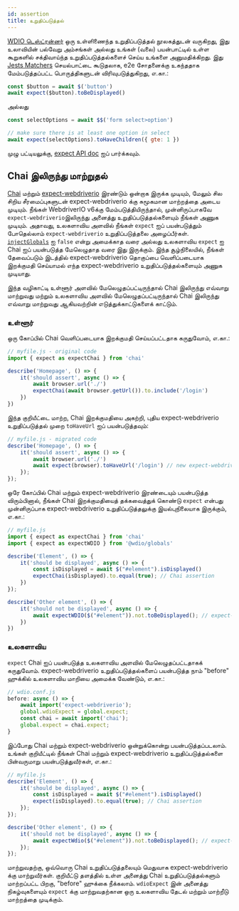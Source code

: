 ```yaml
---
id: assertion
title: உறுதிப்படுத்தல்
---
```


[WDIO டெஸ்ட்ரன்னர்](https://webdriver.io/docs/clioptions) ஒரு உள்ளிணைந்த உறுதிப்படுத்தல் நூலகத்துடன் வருகிறது, இது உலாவியின் பல்வேறு அம்சங்கள் அல்லது உங்கள் (வலை) பயன்பாட்டில் உள்ள கூறுகளில் சக்திவாய்ந்த உறுதிப்படுத்தல்களைச் செய்ய உங்களை அனுமதிக்கிறது. இது [Jests Matchers](https://jestjs.io/docs/en/using-matchers) செயல்பாட்டை கூடுதலாக, e2e சோதனைக்கு உகந்ததாக மேம்படுத்தப்பட்ட பொருத்திகளுடன் விரிவுபடுத்துகிறது, எ.கா.:

```js
const $button = await $('button')
await expect($button).toBeDisplayed()
```

அல்லது

```js
const selectOptions = await $$('form select>option')

// make sure there is at least one option in select
await expect(selectOptions).toHaveChildren({ gte: 1 })
```

முழு பட்டியலுக்கு, [expect API doc](/docs/api/expect-webdriverio) ஐப் பார்க்கவும்.

## Chai இலிருந்து மாற்றுதல்

[Chai](https://www.chaijs.com/) மற்றும் [expect-webdriverio](https://github.com/webdriverio/expect-webdriverio#readme) இரண்டும் ஒன்றாக இருக்க முடியும், மேலும் சில சிறிய சீரமைப்புகளுடன் expect-webdriverio க்கு சுமூகமான மாற்றத்தை அடைய முடியும். நீங்கள் WebdriverIO v6க்கு மேம்படுத்தியிருந்தால், முன்னிருப்பாகவே `expect-webdriverio`இலிருந்து அனைத்து உறுதிப்படுத்தல்களையும் நீங்கள் அணுக முடியும். அதாவது, உலகளாவிய அளவில் நீங்கள் `expect` ஐப் பயன்படுத்தும் போதெல்லாம் `expect-webdriverio` உறுதிப்படுத்தலை அழைப்பீர்கள். [`injectGlobals`](/docs/configuration#injectglobals) ஐ `false` என்று அமைக்காத வரை அல்லது உலகளாவிய `expect` ஐ Chai ஐப் பயன்படுத்த மேலெழுதாத வரை இது இருக்கும். இந்த சூழ்நிலையில், நீங்கள் தேவைப்படும் இடத்தில் expect-webdriverio தொகுப்பை வெளிப்படையாக இறக்குமதி செய்யாமல் எந்த expect-webdriverio உறுதிப்படுத்தல்களையும் அணுக முடியாது.

இந்த வழிகாட்டி உள்ளூர் அளவில் மேலெழுதப்பட்டிருந்தால் Chai இலிருந்து எவ்வாறு மாற்றுவது மற்றும் உலகளாவிய அளவில் மேலெழுதப்பட்டிருந்தால் Chai இலிருந்து எவ்வாறு மாற்றுவது ஆகியவற்றின் எடுத்துக்காட்டுகளைக் காட்டும்.

### உள்ளூர்

ஒரு கோப்பில் Chai வெளிப்படையாக இறக்குமதி செய்யப்பட்டதாக கருதுவோம், எ.கா.:

```js
// myfile.js - original code
import { expect as expectChai } from 'chai'

describe('Homepage', () => {
    it('should assert', async () => {
        await browser.url('./')
        expectChai(await browser.getUrl()).to.include('/login')
    })
})
```

இந்த குறியீட்டை மாற்ற, Chai இறக்குமதியை அகற்றி, புதிய expect-webdriverio உறுதிப்படுத்தல் முறை `toHaveUrl` ஐப் பயன்படுத்தவும்:

```js
// myfile.js - migrated code
describe('Homepage', () => {
    it('should assert', async () => {
        await browser.url('./')
        await expect(browser).toHaveUrl('/login') // new expect-webdriverio API method https://webdriver.io/docs/api/expect-webdriverio.html#tohaveurl
    });
});
```

ஒரே கோப்பில் Chai மற்றும் expect-webdriverio இரண்டையும் பயன்படுத்த விரும்பினால், நீங்கள் Chai இறக்குமதியைத் தக்கவைத்துக் கொண்டு `expect` என்பது முன்னிருப்பாக expect-webdriverio உறுதிப்படுத்தலுக்கு இயல்புநிலையாக இருக்கும், எ.கா.:

```js
// myfile.js
import { expect as expectChai } from 'chai'
import { expect as expectWDIO } from '@wdio/globals'

describe('Element', () => {
    it('should be displayed', async () => {
        const isDisplayed = await $("#element").isDisplayed()
        expectChai(isDisplayed).to.equal(true); // Chai assertion
    })
});

describe('Other element', () => {
    it('should not be displayed', async () => {
        await expectWDIO($("#element")).not.toBeDisplayed(); // expect-webdriverio assertion
    })
})
```

### உலகளாவிய

`expect` Chai ஐப் பயன்படுத்த உலகளாவிய அளவில் மேலெழுதப்பட்டதாகக் கருதுவோம். expect-webdriverio உறுதிப்படுத்தல்களைப் பயன்படுத்த நாம் "before" ஹுக்கில் உலகளாவிய மாறியை அமைக்க வேண்டும், எ.கா.:

```js
// wdio.conf.js
before: async () => {
    await import('expect-webdriverio');
    global.wdioExpect = global.expect;
    const chai = await import('chai');
    global.expect = chai.expect;
}
```

இப்போது Chai மற்றும் expect-webdriverio ஒன்றுக்கொன்று பயன்படுத்தப்படலாம். உங்கள் குறியீட்டில் நீங்கள் Chai மற்றும் expect-webdriverio உறுதிப்படுத்தல்களை பின்வருமாறு பயன்படுத்துவீர்கள், எ.கா.:

```js
// myfile.js
describe('Element', () => {
    it('should be displayed', async () => {
        const isDisplayed = await $("#element").isDisplayed()
        expect(isDisplayed).to.equal(true); // Chai assertion
    });
});

describe('Other element', () => {
    it('should not be displayed', async () => {
        await expectWdio($("#element")).not.toBeDisplayed(); // expect-webdriverio assertion
    });
});
```

மாற்றுவதற்கு, ஒவ்வொரு Chai உறுதிப்படுத்தலையும் மெதுவாக expect-webdriverio க்கு மாற்றுவீர்கள். குறியீட்டு தளத்தில் உள்ள அனைத்து Chai உறுதிப்படுத்தல்களும் மாற்றப்பட்ட பிறகு, "before" ஹுக்கை நீக்கலாம். `wdioExpect` இன் அனைத்து நிகழ்வுகளையும் `expect` க்கு மாற்றுவதற்கான ஒரு உலகளாவிய தேடல் மற்றும் மாற்றீடு மாற்றத்தை முடிக்கும்.